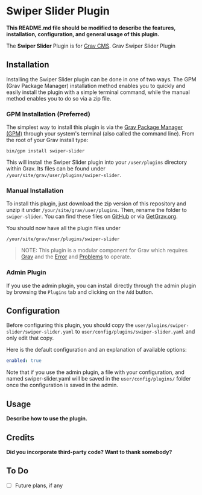 # Swiper Slider Plugin

**This README.md file should be modified to describe the features, installation, configuration, and general usage of this plugin.**

The **Swiper Slider** Plugin is for [Grav CMS](http://github.com/getgrav/grav). Grav Swiper Slider Plugin

## Installation

Installing the Swiper Slider plugin can be done in one of two ways. The GPM (Grav Package Manager) installation method enables you to quickly and easily install the plugin with a simple terminal command, while the manual method enables you to do so via a zip file.

### GPM Installation (Preferred)

The simplest way to install this plugin is via the [Grav Package Manager (GPM)](http://learn.getgrav.org/advanced/grav-gpm) through your system's terminal (also called the command line).  From the root of your Grav install type:

    bin/gpm install swiper-slider

This will install the Swiper Slider plugin into your `/user/plugins` directory within Grav. Its files can be found under `/your/site/grav/user/plugins/swiper-slider`.

### Manual Installation

To install this plugin, just download the zip version of this repository and unzip it under `/your/site/grav/user/plugins`. Then, rename the folder to `swiper-slider`. You can find these files on [GitHub](https://github.com/zorca/grav-plugin-swiper-slider) or via [GetGrav.org](http://getgrav.org/downloads/plugins#extras).

You should now have all the plugin files under

    /your/site/grav/user/plugins/swiper-slider
	
> NOTE: This plugin is a modular component for Grav which requires [Grav](http://github.com/getgrav/grav) and the [Error](https://github.com/getgrav/grav-plugin-error) and [Problems](https://github.com/getgrav/grav-plugin-problems) to operate.

### Admin Plugin

If you use the admin plugin, you can install directly through the admin plugin by browsing the `Plugins` tab and clicking on the `Add` button.

## Configuration

Before configuring this plugin, you should copy the `user/plugins/swiper-slider/swiper-slider.yaml` to `user/config/plugins/swiper-slider.yaml` and only edit that copy.

Here is the default configuration and an explanation of available options:

```yaml
enabled: true
```

Note that if you use the admin plugin, a file with your configuration, and named swiper-slider.yaml will be saved in the `user/config/plugins/` folder once the configuration is saved in the admin.

## Usage

**Describe how to use the plugin.**

## Credits

**Did you incorporate third-party code? Want to thank somebody?**

## To Do

- [ ] Future plans, if any

